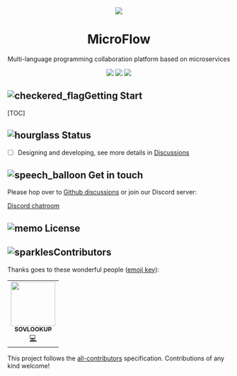 <div align="center">
<img src="https://avatars.githubusercontent.com/u/80379301?s=100"/>
<h1>MicroFlow</h1>
<p>
Multi-language programming collaboration platform based on microservices
</p>
<a href="https://github.com/microflows/microflow/blob/master/LICENSE.txt"><img src="https://img.shields.io/github/license/microflows/microflow?color=379c9c&style=flat-square"/></a>
<a href="https://github.com/microflows/microflow/stargazers"><img src="https://img.shields.io/github/stars/microflows/microflow?color=379c9c&style=flat-square"/></a>
<a href="https://discord.com/invite/wGSABhbCzN"><img src="https://img.shields.io/discord/813599680713457665?label=chat&logo=discord&color=379c9c&style=flat-square"/></a>
</div>

## ![checkered_flag](https://github.githubassets.com/images/icons/emoji/unicode/1f3c1.png)Getting Start

[TOC]

## ![hourglass](https://github.githubassets.com/images/icons/emoji/unicode/231b.png) Status

- [ ] Designing and developing, see more details in [Discussions](https://github.com/microflows/microflow/discussions)

## ![speech_balloon](https://github.githubassets.com/images/icons/emoji/unicode/1f4ac.png) Get in touch

Please hop over to [Github discussions](https://github.com/microflows/microflow/discussions) or join our Discord server:

[Discord chatroom](https://discord.com/invite/wGSABhbCzN)

## ![memo](https://github.githubassets.com/images/icons/emoji/unicode/1f4dd.png) License



## ![sparkles](https://github.githubassets.com/images/icons/emoji/unicode/2728.png)Contributors

Thanks goes to these wonderful people ([emoji key](https://allcontributors.org/docs/en/emoji-key)):

<!-- ALL-CONTRIBUTORS-LIST:START - Do not remove or modify this section -->
<!-- prettier-ignore-start -->
<!-- markdownlint-disable -->

<!-- ALL-CONTRIBUTORS-LIST:START - Do not remove or modify this section -->
<!-- prettier-ignore-start -->
<!-- markdownlint-disable -->
<table>
  <tr>
    <td align="center"><a href="https://github.com/SOVLOOKUP"><img src="https://avatars.githubusercontent.com/u/53158137?v=4?s=100" width="100px;" alt=""/><br /><sub><b>SOVLOOKUP</b></sub></a><br /><a href="https://github.com/Budibase/budibase/commits?author=SOVLOOKUP" title="Code">💻</a></td>
  </tr>
</table>

<!-- markdownlint-restore -->
<!-- prettier-ignore-end -->

<!-- ALL-CONTRIBUTORS-LIST:END -->

This project follows the [all-contributors](https://github.com/all-contributors/all-contributors) specification. Contributions of any kind welcome!
